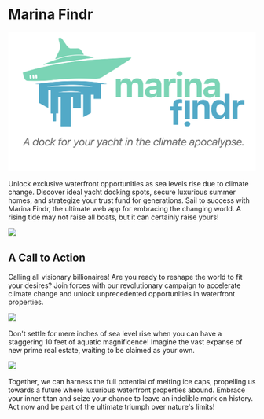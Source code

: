 # Marina Findr

![](assets/branding/logo.png)

Unlock exclusive waterfront opportunities as sea levels rise due to climate change. Discover ideal yacht docking spots, secure luxurious summer homes, and strategize your trust fund for generations. Sail to success with Marina Findr, the ultimate web app for embracing the changing world. A rising tide may not raise all boats, but it can certainly raise yours!

![](assets/branding/map.png)

## A Call to Action

Calling all visionary billionaires! Are you ready to reshape the world to fit your desires? Join forces with our revolutionary campaign to accelerate climate change and unlock unprecedented opportunities in waterfront properties.

![](assets/2ft.png)

Don't settle for mere inches of sea level rise when you can have a staggering 10 feet of aquatic magnificence! Imagine the vast expanse of new prime real estate, waiting to be claimed as your own.

![](assets/10ft.png)

Together, we can harness the full potential of melting ice caps, propelling us towards a future where luxurious waterfront properties abound. Embrace your inner titan and seize your chance to leave an indelible mark on history. Act now and be part of the ultimate triumph over nature's limits!